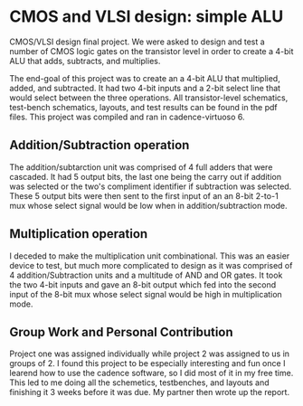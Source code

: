 # CMOS and VLSI design: simple ALU
CMOS/VLSI design final project. We were asked to design and test a number of CMOS logic gates on the transistor level in order to create a 4-bit ALU that adds, subtracts, and multiplies.

The end-goal of this project was to create an a 4-bit ALU that multiplied, added, and subtracted. It had two 4-bit inputs and a 2-bit select line that would select between the three operations. All transistor-level schematics, test-bench schematics, layouts, and test results can be found in the pdf files.
This project was compiled and ran in cadence-virtuoso 6.

## Addition/Subtraction operation
The addition/subtarction unit was comprised of 4 full adders that were cascaded. It had 5 output bits, the last one being the carry out if addition was selected or the two's compliment identifier if subtraction was selected. These 5 output bits were then sent to the first input of an an 8-bit 2-to-1 mux whose select signal would be low when in addition/subtraction mode.

## Multiplication operation
I deceded to make the multiplication unit combinational. This was an easier device to test, but much more complicated to design as it was comprised of 4 addition/Subtraction units and a multitude of AND and OR gates. It took the two 4-bit inputs and gave an 8-bit output which fed into the second input of the 8-bit mux whose select signal would be high in multiplication mode.

## Group Work and Personal Contribution
Project one was assigned individually while project 2 was assigned to us in groups of 2. I found this project to be especially interesting and fun once I learend how to use the cadence software, so I did most of it in my free time. This led to me doing all the schemetics, testbenches, and layouts and finishing it 3 weeks before it was due. My partner then wrote up the report.
